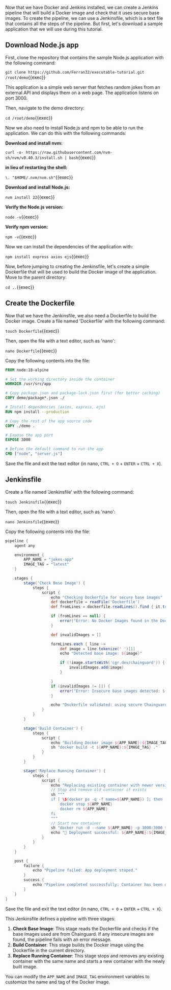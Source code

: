 Now that we have Docker and Jenkins installed, we can create a Jenkins pipeline that will build a Docker image and check that it uses secure base images. To create the pipeline, we can use a Jenkinsfile, which is a text file that contains all the steps of the pipeline. But first, let's download a sample application that we will use during this tutorial.

## Download Node.js app
First, clone the repository that contains the sample Node.js application with the following command:

`git clone https://github.com/Ferran32/executable-tutorial.git /root/demo`{{exec}}

This application is a simple web server that fetches random jokes from an external API and displays them on a web page. The application listens on port 3000.


Then, navigate to the demo directory:

`cd /root/demo`{{exec}}

Now we also need to install Node.js and npm to be able to run the application. We can do this with the following commands:

**Download and install nvm:**

`curl -o- https://raw.githubusercontent.com/nvm-sh/nvm/v0.40.3/install.sh | bash`{{exec}}

**in lieu of restarting the shell:**

`\. "$HOME/.nvm/nvm.sh"`{{exec}}

**Download and install Node.js:**

`nvm install 22`{{exec}}

**Verify the Node.js version:**

`node -v`{{exec}}

**Verify npm version:**

`npm -v`{{exec}}


Now we can install the dependencies of the application with:

`npm install express axios ejs`{{exec}}

Now, before jumping to creating the Jenkinsfile, let's create a simple Dockerfile that will be used to build the Docker image of the application. Move to the parent directory:

`cd ..`{{exec}}


## Create the Dockerfile
Now that we have the Jenkinsfile, we also need a Dockerfile to build the Docker image. Create a file named 'Dockerfile' with the following command:

`touch Dockerfile`{{exec}}


Then, open the file with a text editor, such as 'nano':

`nano Dockerfile`{{exec}}


Copy the following contents into the file:
```Dockerfile
FROM node:18-alpine

# Set the working directory inside the container
WORKDIR /usr/src/app

# Copy package.json and package-lock.json first (for better caching)
COPY demo/package*.json ./

# Install dependencies (axios, express, ejs)
RUN npm install --production

# Copy the rest of the app source code
COPY ./demo .

# Expose the app port
EXPOSE 3000

# Define the default command to run the app
CMD ["node", "server.js"]
```
Save the file and exit the text editor (in nano, `CTRL + O` + `ENTER` + `CTRL + X`).

## Jenkinsfile
Create a file named 'Jenkinsfile' with the following command:

`touch Jenkinsfile`{{exec}}


Then, open the file with a text editor, such as 'nano':

`nano Jenkinsfile`{{exec}}


Copy the following contents into the file:
```groovy
pipeline {
    agent any

    environment {
        APP_NAME = "jokes-app"
        IMAGE_TAG = "latest"
    }

    stages {
        stage('Check Base Image') {
            steps {
                script {
                    echo "Checking Dockerfile for secure base images"
                    def dockerfile = readFile('Dockerfile')
                    def fromLines = dockerfile.readLines().find { it.trim().startsWith('FROM') } // Get the used images

                    if (fromLines == null) {
                        error("Error: No Docker Images found in the Dockerfile.")
                    }

                    def invalidImages = []

                    formLines.each { line ->
                        def image = line.tokenize(' ')[1]
                        echo "Detected base image: ${image}"

                        if (!image.startsWith('cgr.dev/chainguard')) {
                            invalidImages.add(image)
                        }

                    }
                    if (invalidImages != []) {
                        error("Error: Insecure base images detected: ${invalidImages.join(', ')}. Please use Chainguard base images.")
                    }

                    echo "Dockerfile validated: using secure Chainguard base images"
                }
            }
        }

        stage('Build Container') {
            steps {
                script {
                    echo "Building Docker image ${APP_NAME}:${IMAGE_TAG}"
                    sh "docker build -t ${APP_NAME}:${IMAGE_TAG} ."
                }
            }
        }

        stage('Replace Running Container') {
            steps {
                script {
                    echo "Replacing existing container with newer version"
                    // Stop and remove old container if exists
                    sh """
                    if [ \$(docker ps -q -f name=${APP_NAME}) ]; then
                        docker stop ${APP_NAME}
                        docker rm ${APP_NAME}
                    fi
                    """
                    // Start new container
                    sh "docker run -d --name ${APP_NAME} -p 3000:3000 ${APP_NAME}:${IMAGE_TAG}"
                    echo "🚀 Deployment successful: ${APP_NAME}:${IMAGE_TAG} is running."
                }
            }
        }
    }

    post {
        failure {
            echo "Pipeline failed: App deployment stoped."
        }
        success {
            echo "Pipeline completed successfully: Container has been deployed."
        }
    }
}
```

Save the file and exit the text editor (in nano, `CTRL + O` + `ENTER` + `CTRL + X`).

This Jenkinsfile defines a pipeline with three stages:
1. **Check Base Image**: This stage reads the Dockerfile and checks if the base images used are from Chainguard. If any insecure images are found, the pipeline fails with an error message.
2. **Build Container**: This stage builds the Docker image using the Dockerfile in the current directory.
3. **Replace Running Container**: This stage stops and removes any existing container with the same name and starts a new container with the newly built image.

You can modify the `APP_NAME` and `IMAGE_TAG` environment variables to customize the name and tag of the Docker image.
